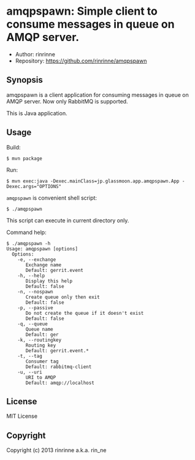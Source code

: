 amqpspawn: Simple client to consume messages in queue on AMQP server.
===========================

* Author: rinrinne
* Repository: https://github.com/rinrinne/amqpspawn

Synopsis
---------------------------

amqpspawn is a client application for consuming messages in queue on AMQP server.
Now only RabbitMQ is supported.

This is Java application.

Usage
--------------------------
Build:

```console
$ mvn package
```

Run:

```console
$ mvn exec:java -Dexec.mainClass=jp.glassmoon.app.amqpspawn.App -Dexec.args="OPTIONS"
```

`amqpspawn` is convenient shell script:

```console
$ ./amqpspawn
```

This script can execute in current directory only.


Command help:

```console
$ ./amqpspawn -h
Usage: amqpspawn [options] 
  Options:
    -e, --exchange
       Exchange name
       Default: gerrit.event
    -h, --help
       Display this help
       Default: false
    -n, --nospawn
       Create queue only then exit
       Default: false
    -p, --passive
       Do not create the queue if it doesn't exist
       Default: false
    -q, --queue
       Queue name
       Default: ger
    -k, --routingkey
       Routing key
       Default: gerrit.event.*
    -t, --tag
       Consumer tag
       Default: rabbitmq-client
    -u, --uri
       URI to AMQP
       Default: amqp://localhost
```

License
---------------------------

MIT License

Copyright
---------------------------

Copyright (c) 2013 rinrinne a.k.a. rin_ne
